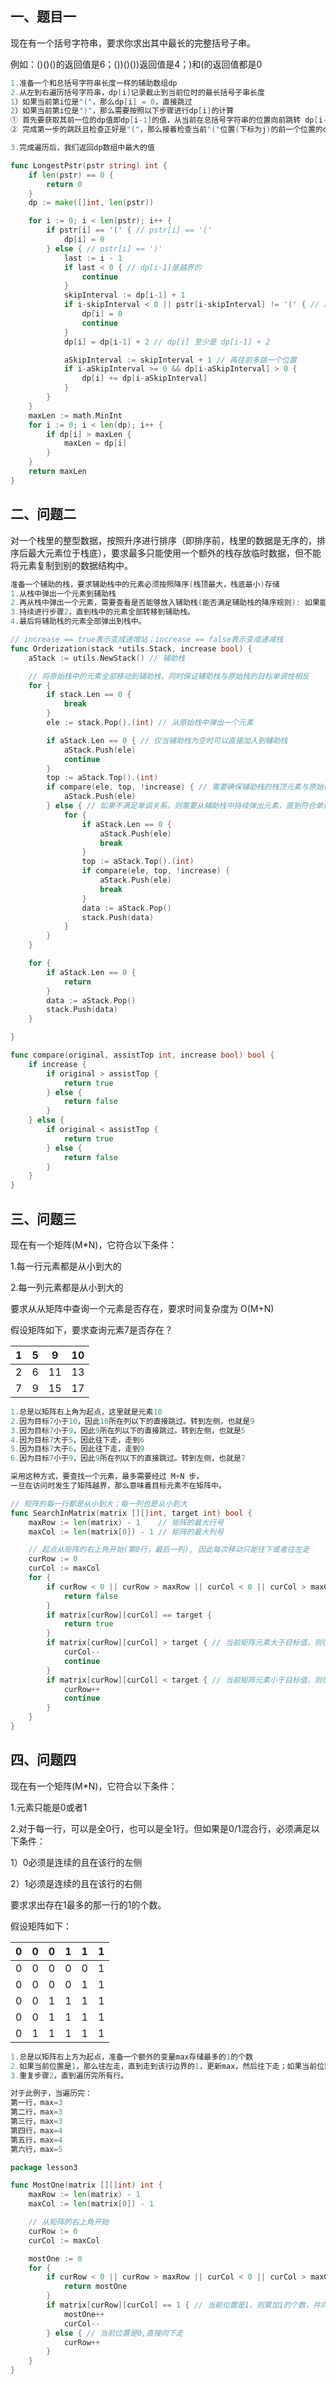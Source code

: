 ## 一、题目一

现在有一个括号字符串，要求你求出其中最长的完整括号子串。

例如：()()()的返回值是6；())()())返回值是4；)和(的返回值都是0

```go
1.准备一个和总括号字符串长度一样的辅助数组dp
2.从左到右遍历括号字符串，dp[i]记录截止到当前位时的最长括号子串长度
1）如果当前第i位是"("，那么dp[i] = 0，直接跳过
2）如果当前第i位是")"，那么需要按照以下步骤进行dp[i]的计算
① 首先要获取其前一位的dp值即dp[i-1]的值，从当前在总括号字符串的位置向前跳转 dp[i-1]+1个位置。然后判断当前位置是否是"("且有没有越界，如果没有越界且正好是"(",那么dp[i]至少应该是 dp[i-1]+2。至于是不是"至少"，还需要进行第②步
② 完成第一步的跳跃且检查正好是"("，那么接着检查当前"("位置(下标为j)的前一个位置的dp[j-1]是否符合“未越界且大于0”(是一个完整的括号子串)，那么dp[i] 需要在 dp[i-1]+2 的基础上再加上 dp[j-1]

3.完成遍历后，我们返回dp数组中最大的值
```

```go
func LongestPstr(pstr string) int {
	if len(pstr) == 0 {
		return 0
	}
	dp := make([]int, len(pstr))

	for i := 0; i < len(pstr); i++ {
		if pstr[i] == '(' { // pstr[i] == '('
			dp[i] = 0
		} else { // pstr[i] == ')'
			last := i - 1
			if last < 0 { // dp[i-1]是越界的
				continue
			}
			skipInterval := dp[i-1] + 1
			if i-skipInterval < 0 || pstr[i-skipInterval] != '(' { // 跳跃点不存在或者不是'('
				dp[i] = 0
				continue
			}
			dp[i] = dp[i-1] + 2 // dp[i] 至少是 dp[i-1] + 2

			aSkipInterval := skipInterval + 1 // 再往前多跳一个位置
			if i-aSkipInterval >= 0 && dp[i-aSkipInterval] > 0 {
				dp[i] += dp[i-aSkipInterval]
			}
		}
	}
	maxLen := math.MinInt
	for i := 0; i < len(dp); i++ {
		if dp[i] > maxLen {
			maxLen = dp[i]
		}
	}
	return maxLen
}
```



## 二、问题二

对一个栈里的整型数据，按照升序进行排序（即排序前，栈里的数据是无序的，排序后最大元素位于栈底），要求最多只能使用一个额外的栈存放临时数据，但不能将元素复制到别的数据结构中。

```go
准备一个辅助的栈，要求辅助栈中的元素必须按照降序(栈顶最大，栈底最小)存储
1.从栈中弹出一个元素到辅助栈
2.再从栈中弹出一个元素，需要查看是否能够放入辅助栈(能否满足辅助栈的降序规则): 如果能放直接放; 如果不能放，则需要将辅助栈中的元素弹到原栈中，弹出到可以在辅助栈放入这个元素。
3.持续进行步骤2，直到栈中的元素全部转移到辅助栈。
4.最后将辅助栈的元素全部弹出到栈中。
```

```go
// increase == true表示变成递增站；increase == false表示变成递减栈
func Orderization(stack *utils.Stack, increase bool) {
	aStack := utils.NewStack() // 辅助栈

	// 将原始栈中的元素全部移动到辅助栈，同时保证辅助栈与原始栈的目标单调性相反
	for {
		if stack.Len == 0 {
			break
		}
		ele := stack.Pop().(int) // 从原始栈中弹出一个元素

		if aStack.Len == 0 { // 仅当辅助栈为空时可以直接加入到辅助栈
			aStack.Push(ele)
			continue
		}
		top := aStack.Top().(int)
		if compare(ele, top, !increase) { // 需要确保辅助栈的栈顶元素与原始栈中弹出的元素符合相反的单调关系
			aStack.Push(ele)
		} else { // 如果不满足单调关系，则需要从辅助栈中持续弹出元素，直到符合单调关系或者辅助栈为空
			for {
				if aStack.Len == 0 {
					aStack.Push(ele)
					break
				}
				top := aStack.Top().(int)
				if compare(ele, top, !increase) {
					aStack.Push(ele)
					break
				}
				data := aStack.Pop()
				stack.Push(data)
			}
		}
	}

	for {
		if aStack.Len == 0 {
			return
		}
		data := aStack.Pop()
		stack.Push(data)
	}

}

func compare(original, assistTop int, increase bool) bool {
	if increase {
		if original > assistTop {
			return true
		} else {
			return false
		}
	} else {
		if original < assistTop {
			return true
		} else {
			return false
		}
	}
}
```



## 三、问题三

现在有一个矩阵(M*N)，它符合以下条件：

1.每一行元素都是从小到大的

2.每一列元素都是从小到大的

要求从从矩阵中查询一个元素是否存在，要求时间复杂度为 O(M+N)

假设矩阵如下，要求查询元素7是否存在？

|  1   |  5   |  9   |  10  |
| :--: | :--: | :--: | :--: |
|  2   |  6   |  11  |  13  |
|  7   |  9   |  15  |  17  |

```go
1.总是以矩阵右上角为起点，这里就是元素10
2.因为目标7小于10，因此10所在列以下的直接跳过。转到左侧，也就是9
3.因为目标7小于9，因此9所在列以下的直接跳过。转到左侧，也就是5
4.因为目标7大于5，因此往下走，走到6
5.因为目标7大于6，因此往下走，走到9
6.因为目标7小于9，因此9所在列以下的直接跳过。转到左侧，也就是7

采用这种方式，要查找一个元素，最多需要经过 M+N 步。
一旦在访问时发生了矩阵越界，那么意味着目标元素不在矩阵中。
```

```go
// 矩阵的每一行都是从小到大；每一列也是从小到大
func SearchInMatrix(matrix [][]int, target int) bool {
	maxRow := len(matrix) - 1    // 矩阵的最大行号
	maxCol := len(matrix[0]) - 1 // 矩阵的最大列号

	// 起点从矩阵的右上角开始(第0行，最后一列), 因此每次移动只能往下或者往左走
	curRow := 0
	curCol := maxCol
	for {
		if curRow < 0 || curRow > maxRow || curCol < 0 || curCol > maxCol {
			return false
		}
		if matrix[curRow][curCol] == target {
			return true
		}
		if matrix[curRow][curCol] > target { // 当前矩阵元素大于目标值，则往左走
			curCol--
			continue
		}
		if matrix[curRow][curCol] < target { // 当前矩阵元素小于目标值，则往下走
			curRow++
			continue
		}
	}
}
```



## 四、问题四

现在有一个矩阵(M*N)，它符合以下条件：

1.元素只能是0或者1

2.对于每一行，可以是全0行，也可以是全1行。但如果是0/1混合行，必须满足以下条件：

1）0必须是连续的且在该行的左侧

2）1必须是连续的且在该行的右侧

要求求出存在1最多的那一行的1的个数。

假设矩阵如下：

| 0    | 0    | 0    | 1    | 1    | 1    |
| ---- | ---- | ---- | ---- | ---- | ---- |
| 0    | 0    | 0    | 0    | 0    | 1    |
| 0    | 0    | 0    | 0    | 1    | 1    |
| 0    | 0    | 1    | 1    | 1    | 1    |
| 0    | 0    | 1    | 1    | 1    | 1    |
| 0    | 1    | 1    | 1    | 1    | 1    |

```go
1.总是以矩阵右上方为起点，准备一个额外的变量max存储最多的1的个数
2.如果当前位置是1，那么往左走，直到走到该行边界的1，更新max，然后往下走；如果当前位置是0，则继续往下走。
3.重复步骤2，直到遍历完所有行。

对于此例子，当遍历完：
第一行，max=3
第二行，max=3
第三行，max=3
第四行，max=4
第五行，max=4
第六行，max=5
```

```go
package lesson3

func MostOne(matrix [][]int) int {
	maxRow := len(matrix) - 1
	maxCol := len(matrix[0]) - 1

	// 从矩阵的右上角开始
	curRow := 0
	curCol := maxCol

	mostOne := 0
	for {
		if curRow < 0 || curRow > maxRow || curCol < 0 || curCol > maxCol {
			return mostOne
		}
		if matrix[curRow][curCol] == 1 { // 当前位置是1，则累加1的个数，并向左走
			mostOne++
			curCol--
		} else { // 当前位置是0,直接向下走
			curRow++
		}
	}
}
```

